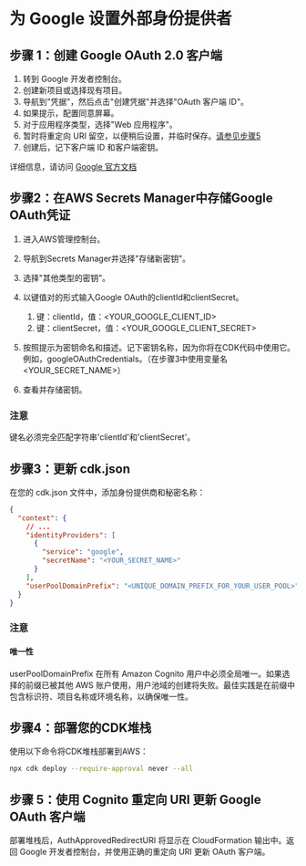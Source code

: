 # 为 Google 设置外部身份提供者

## 步骤 1：创建 Google OAuth 2.0 客户端

1. 转到 Google 开发者控制台。
2. 创建新项目或选择现有项目。
3. 导航到"凭据"，然后点击"创建凭据"并选择"OAuth 客户端 ID"。
4. 如果提示，配置同意屏幕。
5. 对于应用程序类型，选择"Web 应用程序"。
6. 暂时将重定向 URI 留空，以便稍后设置，并临时保存。[请参见步骤5](#step-5-update-google-oauth-client-with-cognito-redirect-uris)
7. 创建后，记下客户端 ID 和客户端密钥。

详细信息，请访问 [Google 官方文档](https://support.google.com/cloud/answer/6158849?hl=en)

## 步骤2：在AWS Secrets Manager中存储Google OAuth凭证

1. 进入AWS管理控制台。
2. 导航到Secrets Manager并选择"存储新密钥"。
3. 选择"其他类型的密钥"。
4. 以键值对的形式输入Google OAuth的clientId和clientSecret。

   1. 键：clientId，值：<YOUR_GOOGLE_CLIENT_ID>
   2. 键：clientSecret，值：<YOUR_GOOGLE_CLIENT_SECRET>

5. 按照提示为密钥命名和描述。记下密钥名称，因为你将在CDK代码中使用它。例如，googleOAuthCredentials。（在步骤3中使用变量名<YOUR_SECRET_NAME>）
6. 查看并存储密钥。

### 注意

键名必须完全匹配字符串'clientId'和'clientSecret'。

## 步骤3：更新 cdk.json

在您的 cdk.json 文件中，添加身份提供商和秘密名称：

```json
{
  "context": {
    // ...
    "identityProviders": [
      {
        "service": "google",
        "secretName": "<YOUR_SECRET_NAME>"
      }
    ],
    "userPoolDomainPrefix": "<UNIQUE_DOMAIN_PREFIX_FOR_YOUR_USER_POOL>"
  }
}
```

### 注意

#### 唯一性

userPoolDomainPrefix 在所有 Amazon Cognito 用户中必须全局唯一。如果选择的前缀已被其他 AWS 账户使用，用户池域的创建将失败。最佳实践是在前缀中包含标识符、项目名称或环境名称，以确保唯一性。

## 步骤4：部署您的CDK堆栈

使用以下命令将CDK堆栈部署到AWS：

```sh
npx cdk deploy --require-approval never --all
```

## 步骤 5：使用 Cognito 重定向 URI 更新 Google OAuth 客户端

部署堆栈后，AuthApprovedRedirectURI 将显示在 CloudFormation 输出中。返回 Google 开发者控制台，并使用正确的重定向 URI 更新 OAuth 客户端。